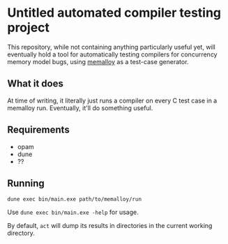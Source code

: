 # Untitled automated compiler testing project

This repository, while not containing anything particularly useful yet, will eventually hold a tool for automatically testing compilers for concurrency memory model bugs, using [memalloy](https://github.com/JohnWickerson/memalloy) as a test-case generator.

## What it does

At time of writing, it literally just runs a compiler on every C test case in a memalloy run.  Eventually, it'll do something useful.

## Requirements

- opam
- dune
- ??

## Running

`dune exec bin/main.exe path/to/memalloy/run`

Use `dune exec bin/main.exe -help` for usage.

By default, `act` will dump its results in directories in the current working directory.
